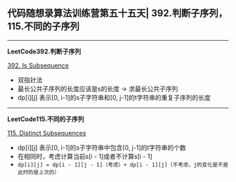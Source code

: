 ## **代码随想录算法训练营第五十五天| 392.判断子序列，115.不同的子序列**
<hr/>

**LeetCode392.判断子序列**

[392. Is Subsequence](https://leetcode.cn/problems/is-subsequence/description/)

- 双指针法
- 最长公共子序列的长度应该是s的长度 -> 求最长公共子序列
- dp[i][j] 表示[0, i-1]的s子字符串和[0, j-1]的t字符串的重复子序列的长度

<hr/>

**LeetCode115.不同的子序列**

[115. Distinct Subsequences](https://leetcode.cn/problems/distinct-subsequences/description/)

- dp[i][j] 表示[0, i-1]的s子字符串中包含[0, j-1]的t字符串的个数
- 在相同时，考虑计算当前s[i - 1]或者不计算s[i - 1]
- `dp[i][j] = dp[i - 1][j - 1]（考虑）+ dp[i - 1][j]（不考虑，j的变化是不是此时的是上次的）`